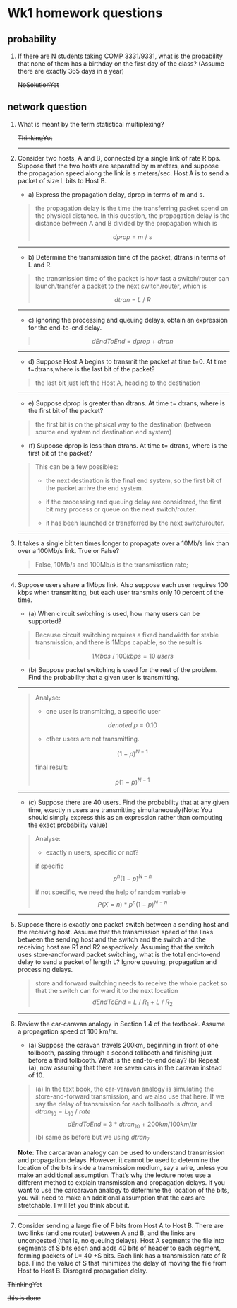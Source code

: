 # Wk1 homework questions

## probability

1. If there are N students taking COMP 3331/9331, what is the probability that none of them has a
birthday on the first day of the class? (Assume there are exactly 365 days in a year)

    ~~NoSolutionYet~~

## network question

1. What is meant by the term statistical multiplexing?

    ~~ThinkingYet~~

    ***

2. Consider two hosts, A and B, connected by a single link of rate R bps. Suppose that the two
hosts are separated by m meters, and suppose the propagation speed along the link is s meters/sec.
Host A is to send a packet of size L bits to Host B.

   * a) Express the propagation delay, dprop in terms of m and s.

    > the propagation delay is the time the transferring packet spend on the physical distance. In this question, the propagation delay is the distance between A and B divided by the propagation which is
    >
    > $$ dprop \ = \ m \ / \ s $$

    ***

   * b) Determine the transmission time of the packet, dtrans in terms of L and R.

    > the transmission time of the packet is how fast a switch/router can launch/transfer a packet to the next switch/router, which is
    >
    > $$ dtran \ = \ L \ / \ R $$

    ***

    * c) Ignoring the processing and queuing delays, obtain an expression for the end-to-end delay.
    >
    > $$ dEndToEnd \ = \ dprop \ + \ dtran $$

    ***

    * d) Suppose Host A begins to transmit the packet at time t=0. At time t=dtrans,where is the last bit of the packet?

    > the last bit just left the Host A, heading to the destination

    ***

    * e) Suppose dprop is greater than dtrans. At time t= dtrans, where is the first bit of the packet?

    > the first bit is on the phsical way to the destination (between source end system nd destination end system)

    * (f) Suppose dprop is less than dtrans. At time t= dtrans, where is the first bit of the packet?

    > This can be a few possibles:
    >
    > * the next destination is the final end system, so the first bit of the packet arrive the end system.
    >
    > * if the processing and queuing delay are considered, the first bit may process or queue on the next switch/router.
    >
    > * it has been launched or transferred by the next switch/router.

    ***

3. It takes a single bit ten times longer to propagate over a 10Mb/s link than over a 100Mb/s link. True or False?

    > False, 10Mb/s and 100Mb/s is the transmisstion rate;

    ***

4. Suppose users share a 1Mbps link. Also suppose each user requires 100 kbps when transmitting,
but each user transmits only 10 percent of the time.

   * (a) When circuit switching is used, how many users can be supported?

    > Because circuit switching requires a fixed bandwidth for stable transmission, and there is 1Mbps capable, so the result is
    >
    > $$ 1Mbps \ / \ 100kbps = 10 \ users$$

   * (b) Suppose packet switching is used for the rest of the problem. Find the probability that a given user is transmitting.

    ***

    > Analyse:
    >
    > * one user is transmitting, a specific user
    >
    > $$ denoted \ p = 0.10 $$
    >
    > * other users are not transmitting.
    >
    > $$ (1 \ - \ p)^{N \ - \ 1}$$
    >
    > final result:
    >
    > $$ p(1 \ - \ p)^{N \ - \ 1} $$

    ***

    * (c) Suppose there are 40 users. Find the probability that at any given time, exactly n users are transmitting simultaneously(Note: You should simply express this as an expression rather than computing the exact probability value)

    > Analyse:
    >
    > * exactly n users, specific or not?
    >
    > if specific
    > $$ p^{n}(1 \ - \ p)^{N \ - \ n} $$
    >
    > if not specific, we need the help of random variable
    > $$ P(X = n) \ * \ p^{n}(1 \ - \ p)^{N \ - \ n} $$

    ***

5. Suppose there is exactly one packet switch between a sending host and the receiving host.
Assume that the transmission speed of the links between the sending host and the switch and the
switch and the receiving host are R1 and R2 respectively. Assuming that the switch uses store-andforward packet switching, what is the total end-to-end delay to send a packet of length L? Ignore
queuing, propagation and processing delays.

    > store and forward switching needs to receive the whole packet so that the switch can forward it to the next location
    > $$ dEndToEnd \ = \ L \ / \ R_1 \ + \ L \ / \ R_2  $$

    ***

6. Review the car-caravan analogy in Section 1.4 of the textbook. Assume a propagation speed of
100 km/hr.

   * (a) Suppose the caravan travels 200km, beginning in front of one tollbooth, passing through a second
tollbooth and finishing just before a third tollbooth. What is the end-to-end delay? (b) Repeat (a),
now assuming that there are seven cars in the caravan instead of 10.

    > (a) In the text book, the car-varavan analogy is simulating the store-and-forward transmission, and we also use that here. If we say the delay of transmission for each tollbooth is $dtran$, and $dtran_{10} = L_{10} \ / \ rate$
    > $$ dEndToEnd \ = \ 3 \ * \ dtran_{10} \ + \ 200km/100km/hr $$
    > (b) same as before but we using $dtran_{7}$

    **Note**: The car­caravan analogy can be used to understand transmission and propagation delays.
However, it cannot be used to determine the location of the bits inside a transmission medium, say a
wire, unless you make an additional assumption. That’s why the lecture notes use a different method
to explain transmission and propagation delays. If you want to use the car­caravan analogy to
determine the location of the bits, you will need to make an additional assumption that the cars are
stretchable. I will let you think about it.

    ***

7. Consider sending a large file of F bits from Host A to Host B. There are two links (and one
router) between A and B, and the links are uncongested (that is, no queuing delays). Host A
segments the file into segments of S bits each and adds 40 bits of header to each segment, forming
packets of L= 40 +S bits. Each link has a transmission rate of R bps. Find the value of S that
minimizes the delay of moving the file from Host to Host B. Disregard propagation delay.

~~ThinkingYet~~

~~this is done~~
